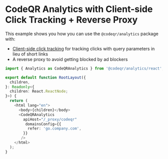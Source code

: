 # CodeQR Analytics with Client-side Click Tracking + Reverse Proxy

This example shows you how you can use the `@codeqr/analytics` package with:

- [Client-side click tracking](https://codeqr.mintlify.app/conversions/clicks/introduction#client-side-click-tracking) for tracking clicks with query parameters in lieu of short links
- A reverse proxy to avoid getting blocked by ad blockers

```ts app/layout.tsx
import { Analytics as CodeQRAnalytics } from '@codeqr/analytics/react';

export default function RootLayout({
  children,
}: Readonly<{
  children: React.ReactNode;
}>) {
  return (
    <html lang="en">
      <body>{children}</body>
      <CodeQRAnalytics 
        apiHost="/_proxy/codeqr" 
         domainsConfig={{
          refer: 'go.company.com',
        }}
       />
    </html>
  );
}
```